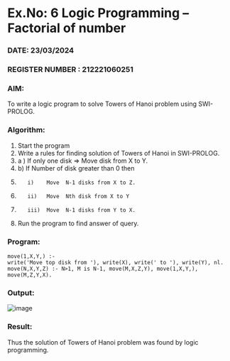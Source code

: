 # Ex.No: 6   Logic Programming – Factorial of number   
### DATE: 23/03/2024                                                                           
### REGISTER NUMBER : 212221060251
### AIM: 
To  write  a logic program  to solve Towers of Hanoi problem  using SWI-PROLOG. 
### Algorithm:
1. Start the program
2.  Write a rules for finding solution of Towers of Hanoi in SWI-PROLOG.
3.  a )	If only one disk  => Move disk from X to Y.
4.  b)	If Number of disk greater than 0 then
5.        i)	Move  N-1 disks from X to Z.
6.        ii)	Move  Nth disk from X to Y
7.        iii)	Move  N-1 disks from Y to X.
8. Run the program  to find answer of  query.

### Program:
```
move(1,X,Y,) :-
write('Move top disk from '), write(X), write(' to '), write(Y), nl. move(N,X,Y,Z) :- N>1, M is N-1, move(M,X,Z,Y), move(1,X,Y,), move(M,Z,Y,X).
```
### Output:

![image](https://github.com/ShaikSandeep9/AI_Lab_2023-24/assets/103145608/5d799084-fb1d-44fe-b5de-c032abd25669)


### Result:
Thus the solution of Towers of Hanoi problem was found by logic programming.

